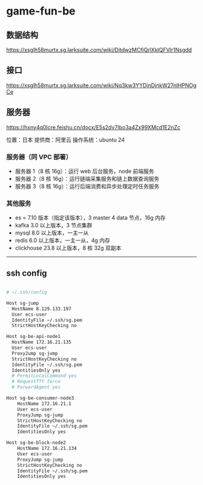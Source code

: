 # game-fun-be

## 数据结构

https://xsglh58murtx.sg.larksuite.com/wiki/DitdwzMCfiQrlXklQFVlr1Nsgdd

## 接口

https://xsglh58murtx.sg.larksuite.com/wiki/Nq3kw3YYDinDjnkW27nlHPNOgCe

## 服务器

https://hxny4q0lcre.feishu.cn/docx/E5s2dv7Ibo3a4Zx99XMcd1E2nZc

位置：日本
提供商：阿里云
操作系统：ubuntu 24

### 服务器（同 VPC 部署）
- 服务器 1（8 核 16g）：运行 web 后台服务，node 前端服务
- 服务器 2（8 核 16g）：运行链端采集服务和链上数据查询服务
- 服务器 3（8 核 16g）：运行后端消费和异步处理定时任务服务

### 其他服务
- es = 7.10 版本（指定该版本），3 master 4 data 节点，16g 内存
- kafka 3.0 以上版本，3 节点集群
- mysql 8.0 以上版本，一主一从
- redis 6.0 以上版本，一主一从，4g 内存
- clickhouse 23.8 以上版本，8 核 32g 双副本

---

## ssh config

```sh

# ~/.ssh/config

Host sg-jump
  HostName 8.129.133.197
  User ecs-user
  IdentityFile ~/.ssh/sg.pem
  StrictHostKeyChecking no

Host sg-be-api-node1
  HostName 172.16.21.135
  User ecs-user
  ProxyJump sg-jump
  StrictHostKeyChecking no
  IdentityFile ~/.ssh/sg.pem
  IdentitiesOnly yes
  # PermitLocalCommand yes
  # RequestTTY force
  # ForwardAgent yes

Host sg-be-consumer-node3
    HostName 172.16.21.1
    User ecs-user
    ProxyJump sg-jump
    StrictHostKeyChecking no
    IdentityFile ~/.ssh/sg.pem
    IdentitiesOnly yes

Host sg-be-block-node2
    HostName 172.16.21.134
    User ecs-user
    ProxyJump sg-jump
    StrictHostKeyChecking no
    IdentityFile ~/.ssh/sg.pem
    IdentitiesOnly yes
```
